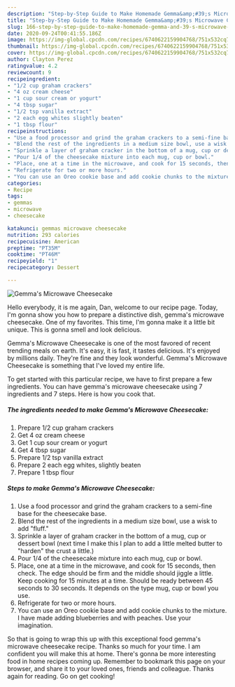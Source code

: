 ```yaml
---
description: "Step-by-Step Guide to Make Homemade Gemma&amp;#39;s Microwave Cheesecake"
title: "Step-by-Step Guide to Make Homemade Gemma&amp;#39;s Microwave Cheesecake"
slug: 166-step-by-step-guide-to-make-homemade-gemma-and-39-s-microwave-cheesecake
date: 2020-09-24T00:41:55.186Z
image: https://img-global.cpcdn.com/recipes/6740622159904768/751x532cq70/gemmas-microwave-cheesecake-recipe-main-photo.jpg
thumbnail: https://img-global.cpcdn.com/recipes/6740622159904768/751x532cq70/gemmas-microwave-cheesecake-recipe-main-photo.jpg
cover: https://img-global.cpcdn.com/recipes/6740622159904768/751x532cq70/gemmas-microwave-cheesecake-recipe-main-photo.jpg
author: Clayton Perez
ratingvalue: 4.2
reviewcount: 9
recipeingredient:
- "1/2 cup graham crackers"
- "4 oz cream cheese"
- "1 cup sour cream or yogurt"
- "4 tbsp sugar"
- "1/2 tsp vanilla extract"
- "2 each egg whites slightly beaten"
- "1 tbsp flour"
recipeinstructions:
- "Use a food processor and grind the graham crackers to a semi-fine base for the cheesecake base."
- "Blend the rest of the ingredients in a medium size bowl, use a wisk to add &#34;fluff.&#34;"
- "Sprinkle a layer of graham cracker in the bottom of a mug, cup or dessert bowl (next time I make this I plan to add a little melted butter to &#34;harden&#34; the crust a little.)"
- "Pour 1/4 of the cheesecake mixture into each mug, cup or bowl."
- "Place, one at a time in the microwave, and cook for 15 seconds, then check. The edge should be firm and the middle should jiggle a little. Keep cooking for 15 minutes at a time. Should be ready between 45 seconds to 30 seconds. It depends on the type mug, cup or bowl you use."
- "Refrigerate for two or more hours."
- "You can use an Oreo cookie base and add cookie chunks to the mixture. I have made adding blueberries and with peaches. Use your imagination."
categories:
- Recipe
tags:
- gemmas
- microwave
- cheesecake

katakunci: gemmas microwave cheesecake 
nutrition: 293 calories
recipecuisine: American
preptime: "PT35M"
cooktime: "PT46M"
recipeyield: "1"
recipecategory: Dessert

---
```



![Gemma&#39;s Microwave Cheesecake](https://img-global.cpcdn.com/recipes/6740622159904768/751x532cq70/gemmas-microwave-cheesecake-recipe-main-photo.jpg)

Hello everybody, it is me again, Dan, welcome to our recipe page. Today, I'm gonna show you how to prepare a distinctive dish, gemma&#39;s microwave cheesecake. One of my favorites. This time, I'm gonna make it a little bit unique. This is gonna smell and look delicious.

Gemma&#39;s Microwave Cheesecake is one of the most favored of recent trending meals on earth. It's easy, it is fast, it tastes delicious. It's enjoyed by millions daily. They're fine and they look wonderful. Gemma&#39;s Microwave Cheesecake is something that I've loved my entire life.




To get started with this particular recipe, we have to first prepare a few ingredients. You can have gemma&#39;s microwave cheesecake using 7 ingredients and 7 steps. Here is how you cook that.

<!--inarticleads1-->

##### The ingredients needed to make Gemma&#39;s Microwave Cheesecake:

1. Prepare 1/2 cup graham crackers
1. Get 4 oz cream cheese
1. Get 1 cup sour cream or yogurt
1. Get 4 tbsp sugar
1. Prepare 1/2 tsp vanilla extract
1. Prepare 2 each egg whites, slightly beaten
1. Prepare 1 tbsp flour




<!--inarticleads2-->

##### Steps to make Gemma&#39;s Microwave Cheesecake:

1. Use a food processor and grind the graham crackers to a semi-fine base for the cheesecake base.
1. Blend the rest of the ingredients in a medium size bowl, use a wisk to add &#34;fluff.&#34;
1. Sprinkle a layer of graham cracker in the bottom of a mug, cup or dessert bowl (next time I make this I plan to add a little melted butter to &#34;harden&#34; the crust a little.)
1. Pour 1/4 of the cheesecake mixture into each mug, cup or bowl.
1. Place, one at a time in the microwave, and cook for 15 seconds, then check. The edge should be firm and the middle should jiggle a little. Keep cooking for 15 minutes at a time. Should be ready between 45 seconds to 30 seconds. It depends on the type mug, cup or bowl you use.
1. Refrigerate for two or more hours.
1. You can use an Oreo cookie base and add cookie chunks to the mixture. I have made adding blueberries and with peaches. Use your imagination.




So that is going to wrap this up with this exceptional food gemma&#39;s microwave cheesecake recipe. Thanks so much for your time. I am confident you will make this at home. There's gonna be more interesting food in home recipes coming up. Remember to bookmark this page on your browser, and share it to your loved ones, friends and colleague. Thanks again for reading. Go on get cooking!
